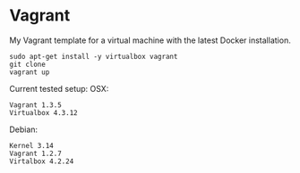 Vagrant
=======

My Vagrant template for a virtual machine with the latest Docker installation.
 
    sudo apt-get install -y virtualbox vagrant
    git clone 
    vagrant up

Current tested setup:
OSX:

    Vagrant 1.3.5
    Virtualbox 4.3.12  

Debian:

    Kernel 3.14
    Vagrant 1.2.7
    Virtalbox 4.2.24
